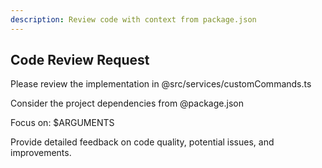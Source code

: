 ```yaml
---
description: Review code with context from package.json
---
```


## Code Review Request

Please review the implementation in @src/services/customCommands.ts

Consider the project dependencies from @package.json

Focus on: $ARGUMENTS

Provide detailed feedback on code quality, potential issues, and improvements.
